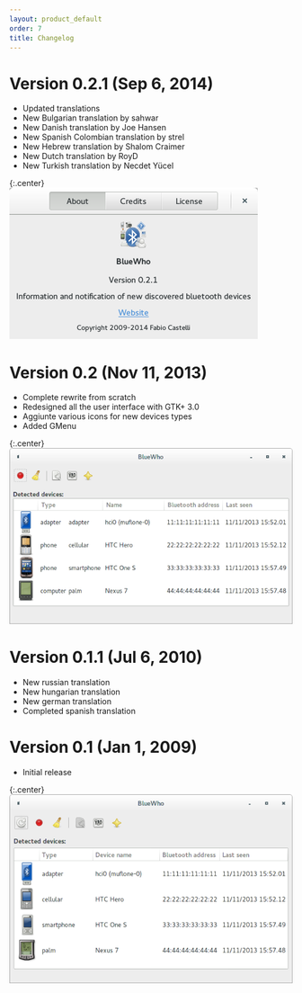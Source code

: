```yaml
---
layout: product_default
order: 7
title: Changelog
---
```

# Version 0.2.1 (Sep 6, 2014)

* Updated translations
* New Bulgarian translation by sahwar
* New Danish translation by Joe Hansen
* New Spanish Colombian translation by strel
* New Hebrew translation by Shalom Craimer
* New Dutch translation by RoyD
* New Turkish translation by Necdet Yücel

{:.center}
![About dialog for BlueWho 0.2.1](/resources/bluewho/archive/0.2.1/english/about.png)

# Version 0.2 (Nov 11, 2013)

* Complete rewrite from scratch
* Redesigned all the user interface with GTK+ 3.0
* Aggiunte various icons for new devices types
* Added GMenu

{:.center}
![Main window for BlueWho 0.2](/resources/bluewho/archive/0.2/english/main.png)

# Version 0.1.1 (Jul 6, 2010)

* New russian translation
* New hungarian translation
* New german translation
* Completed spanish translation

# Version 0.1 (Jan 1, 2009)

* Initial release

{:.center}
![Main window for BlueWho 0.1](/resources/bluewho/archive/0.1/english/main.png)